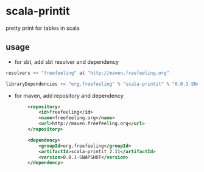 # scala-printit
pretty print for tables in scala

## usage
- for sbt, add sbt resolver and dependency
```scala
resolvers += "freefeeling" at "http://maven.freefeeling.org"

libraryDependencies += "org.freefeeling" % "scala-printit" % "0.0.1-SNAPSHOT"
```
- for maven, add repository and dependency
```xml
		<repository>
			<id>freefeeling</id>
			<name>freefeeling.org</name>
			<url>http://maven.freefeeling.org</url>
		</repository>
```
```xml
		<dependency>
			<groupId>org.freefeeling</groupId>
			<artifactId>scala-printit_2.11</artifactId>
			<version>0.0.1-SNAPSHOT</version>
		</dependency>
```

